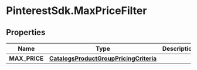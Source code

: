 # PinterestSdk.MaxPriceFilter

## Properties

Name | Type | Description | Notes
------------ | ------------- | ------------- | -------------
**MAX_PRICE** | [**CatalogsProductGroupPricingCriteria**](.md) |  | 


